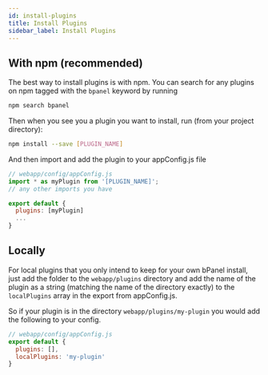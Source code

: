 ```yaml
---
id: install-plugins
title: Install Plugins
sidebar_label: Install Plugins
---
```


## With npm (recommended)
The best way to install plugins is with npm. You can search for any plugins on npm tagged with the `bpanel` keyword by running

```bash
npm search bpanel
```

Then when you see you a plugin you want to install, run (from your project directory):

```bash
npm install --save [PLUGIN_NAME]
```

And then import and add the plugin to your appConfig.js file

```javascript
// webapp/config/appConfig.js
import * as myPlugin from '[PLUGIN_NAME]';
// any other imports you have

export default {
  plugins: [myPlugin]
  ...
}
```

## Locally
For local plugins that you only intend to keep for your own bPanel install, just add the folder to the `webapp/plugins` directory and add the name of the plugin as a string (matching the name of the directory exactly) to the `localPlugins` array in the export from appConfig.js.

So if your plugin is in the directory `webapp/plugins/my-plugin` you would add the following to your config.

```javascript
// webapp/config/appConfig.js
export default {
  plugins: [],
  localPlugins: 'my-plugin'
}
```

